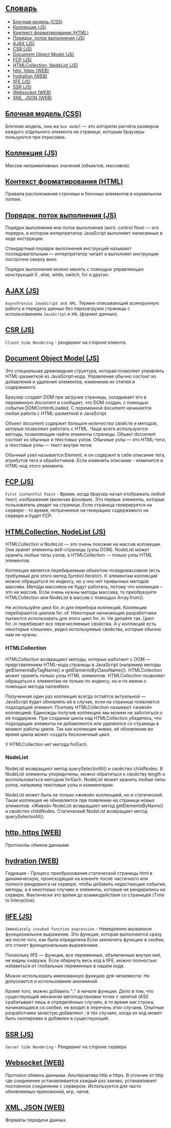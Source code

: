# [`Словарь`](./index.md)

- [Блочная модель (CSS)](#блочная-модель-css)
- [Коллекция (JS)](#коллекция-js)
- [Контекст форматирования (HTML)](#контекст-форматирования-html)
- [Порядок, поток выполнения (JS)](#порядок-поток-выполнения-js)
- [AJAX (JS)](#ajax-js)
- [CSR (JS)](#csr-js)
- [Document Object Model (JS)](#document-object-model-js)
- [FCP (JS)](#fcp-js)
- [HTMLCollection, NodeList (JS)](#htmlcollection-nodelist-js)
- [http, https (WEB)](#http-https-web)
- [hydration (WEB)](#hydration-web)
- [IIFE (JS)](#iife-js)
- [SSR (JS)](#ssr-js)
- [Websocket (WEB)](#websocket-web)
- [XML, JSON (WEB)](#xml-json-web)

## [Блочная модель (CSS)](#словарь)

Блочная модель, она же `box model` — это алгоритм расчёта размеров каждого отдельного элемента на странице, которым браузеры пользуются при отрисовке.

## [Коллекция (JS)](#словарь)

Массив непримитивных значений (объектов, массивов).

## [Контекст форматирования (HTML)](#словарь)

Правила расположения строчных и блочных элементов в нормальном потоке.

## [Порядок, поток выполнения (JS)](#словарь)

Порядок выполнения или поток выполнения (англ. control flow) — это порядок, в котором интерпретатор JavaScript выполняет написанные в коде инструкции.

Стандартный порядок выполнения инструкций называют последовательным — интерпретатор читает и выполняет инструкции построчно сверху вниз.

Порядок выполнения можно менять с помощью управляющих конструкций if...else, while, switch, for и других.

## [AJAX (JS)](#словарь)

`Asynchronius JavaScript and XML`. Термин описывающий асинхронную работу и передачу данных без перезагрузки страницы с использованием `JavaScript` и `XML` (формат данных).

## [CSR (JS)](#словарь)

`Client Side Rendering` - рендеринг на стороне клиента.

## [Document Object Model (JS)](#словарь)

Это специальная древовидная структура, которая позволяет управлять HTML-разметкой из JavaScript-кода. Управление обычно состоит из добавления и удаления элементов, изменения их стилей и содержимого.

Браузер создаёт DOM при загрузке страницы, складывает его в переменную document и сообщает, что DOM создан, с помощью события DOMContentLoaded. С переменной document начинается любая работа с HTML-разметкой в JavaScript.

Объект document содержит большое количество свойств и методов, которые позволяют работать с HTML. Чаще всего используются методы, позволяющие найти элементы страницы. Объект document состоит из обычных и текстовых узлов. Обычные узлы — это HTML-теги, а текстовые узлы — текст внутри тегов.

Обычный узел называется Element, и он содержит в себе описание тега, атрибутов тега и обработчиков. Если изменить описание - изменится и HTML-код этого элемента.

## [FCP (JS)](#словарь)

`First Contentful Paint` - Время, когда браузер начал отображать любой текст, изображения (включая фоновые). Это первые элементы, которые пользователь увидит на странице. Если страница генерируется на сервере - то время, потраченное на генерацию содержимого на сервере и будет FCP.

## [HTMLCollection, NodeList (JS)](#словарь)

HTMLCollection и NodeList — это очень похожие на массив коллекции. Они хранят элементы веб-страницы (узлы DOM). NodeList может хранить любые типы узлов, а HTMLCollection — только узлы HTML элементов.

Коллекция является перебираемым объектом-псевдомассивом (есть требуемый для этого метод Symbol.iterator). К элементам коллекций можно обращаться по индексу, но у них нет привычных методов массива. Методы массивов не будут работать, потому что коллекция – это не массив. Если очень нужны методы массива, то преобразуйте HTMLCollection или NodeList в массив с помощью Array.from().

Не используйте цикл for..in для перебора коллекций. Коллекции перебираются циклом for..of. Некоторые начинающие разработчики пытаются использовать для этого цикл for..in. Не делайте так. Цикл for..in перебирает все перечисляемые свойства. А у коллекций есть некоторые «лишние», редко используемые свойства, которые обычно нам не нужны.

### HTMLCollection

HTMLCollection возвращают методы, которые работают с DOM — представлением HTML-кода страницы в JavaScript (например методы getElementsByTagName() и getElementsByClassName()). HTMLCollection может хранить только узлы HTML элементов. HTMLCollection позволяет обращаться к элементам не только по индексу, но и по имени с помощью метода namedItem.

Полученная один раз коллекция всегда остаётся актуальной — JavaScript будет обновлять её в случае, если на странице появляется подходящий элемент. Поэтому HTMLCollection называют «живой» коллекцией. Единожды получив коллекцию мы можем не заботиться о её поддержке. При создании цикла над HTMLCollection убедитесь, что подходящие элементы не добавляются или удаляются со страницы в момент работы цикла. Так как коллекция живая, её обновление во время цикла может создать бесконечный цикл.

У HTMLCollection нет метода forEach.

### NodeList

NodeList возвращают метод querySelectorAll() и свойство childNodes. В NodeList элементы упорядочены, можно обратиться к свойству length и воспользоваться методом forEach. NodeList может хранить любые типы узлов, например текстовые узлы и комментарии.

NodeList может быть не только «живой» коллекцией, но и статической. Такая коллекция не обновляется при появлении на странице новых элементов. «Живой» NodeList возвращают метод getElementsByName() и свойство childNodes. Статический NodeList возвращает метод querySelectorAll().

## [http, https (WEB)](#словарь)

Протоколы обмена данными.

## [hydration (WEB)](#словарь)

Гидрация - Процесс преобразования статической страницы html в динамическую, происходящий на клиенте после частичного или полного рендеринга на сервере, чтобы добавить недостающие события, методы, а в некоторых случаях и элементы, которые не рендерились на сервере. Фактически это время до взаимодействия со страницей (Time to Interactive).

## [IIFE (JS)](#словарь)

`Immediately invoked function expression` - Немедленно вызванное функциональное выражение. Это функция, которая выполняется сразу же после того, как была определена.Если заключить функцию в скобки, это станет функциональным выражением.

Поскольку IIFE — функция, все переменные, объявленные внутри неё, не видны снаружи. Если обернуть весь код в IIFE, можно полностью избавиться от глобальных переменных в нашем коде.

Можно использовать именованную функцию для читаемости. Но допускается и использование анонимной.

Кроме того, можно добавить ";" в начале функции. Дело в том, что существующий механизм автоподстановки точек с запятой (ASI) срабатывает лишь в определённых случаях, в то время как строка, начинающаяся со скобки, не входит в перечень этих случаев. Опытные разработчики зачастую добавляют ; в тех случаях, когда их код может быть скопирован и добавлен в существующий.

## [SSR (JS)](#словарь)

`Server Side Rendering` - Рендеринг на стороне сервера

## [Websocket (WEB)](#словарь)

Протокол обмена данными. Альтернатива http и https. В отличие от http где соединение устанавливается каждый раз заново, устанавливает постоянное соединение с сервером. Используется для часто обновляемых приложений, игр, чатов.

## [XML, JSON (WEB)](#словарь)

Форматы передачи данных.
